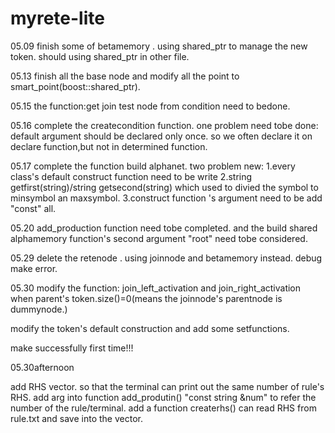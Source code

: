 # myrete-lite

05.09 finish some of betamemory . using shared_ptr to manage the new token.  should using shared_ptr in other file.


05.13 finish all the base node and modify all the point to smart_point(boost::shared_ptr).


05.15 the function:get join test node from condition need to bedone.

05.16 complete the createcondition function.  one problem need tobe done: default argument should be declared only once. so we often declare it on declare function,but not in determined function. 


05.17  complete the function build alphanet. two problem new:   1.every class's default construct function need to be write				2.string getfirst(string)/string getsecond(string) which used to divied the symbol to minsymbol an maxsymbol.
								3.construct function 's argument need to be add "const" all.


05.20
add_production function need tobe completed.   and the build shared alphamemory function's second argument "root" need tobe considered.

05.29
delete the retenode .  using joinnode and betamemory instead.    debug make error.


05.30
modify the function: join_left_activation and join_right_activation when parent's token.size()=0(means the joinnode's parentnode is dummynode.)

modify the token's default construction and add some setfunctions.

make successfully first time!!!


05.30afternoon

add RHS vector. so that the terminal can print out the same number of rule's RHS.
add arg into function add_produtin() "const string &num" to refer the number of the rule/terminal.
add a function createrhs() can read RHS from rule.txt and save into the vector.
